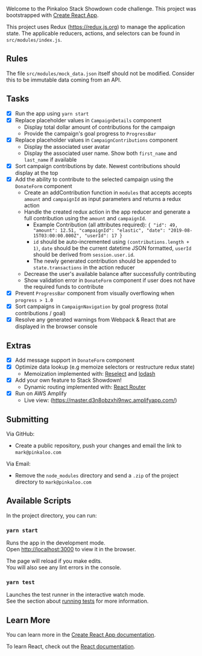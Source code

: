 Welcome to the Pinkaloo Stack Showdown code challenge. This project was bootstrapped with [Create React App](https://github.com/facebook/create-react-app).

This project uses Redux (https://redux.js.org) to manage the application state. The applicable reducers, actions, and selectors can be found in `src/modules/index.js`.

## Rules

The file `src/modules/mock_data.json` itself should not be modified. Consider this to be immutable data coming from an API.

## Tasks

- [x] Run the app using `yarn start`
- [x] Replace placeholder values in `CampaignDetails` component
	- Display total dollar amount of contributions for the campaign
	- Provide the campaign's goal progress to `ProgressBar `
- [x] Replace placeholder values in `CampaignContributions` component
	- Display the associated user avatar
	- Display the associated user name. Show both `first_name` and `last_name` if available
- [x] Sort campaign contributions by date. Newest contributions should display at the top
- [x] Add the ability to contribute to the selected campaign using the `DonateForm` component
	- Create an addContribution function in `modules` that accepts accepts `amount` and `campaignId` as input parameters and returns a redux action
	- Handle the created redux action in the app reducer and generate a full contribution using the `amount` and `campaignId`.
		- Example Contribution (all attributes required):
		``
		{
	        "id": 49,
	        "amount": 12.51,
	        "campaignId": "elastic",
	        "date": "2019-08-15T03:00:00.000Z",
	        "userId": 17
	    }
	    ``
	    - `id` should be auto-incremented using `(contributions.length + 1)`, `date` should be the current datetime JSON formatted, `userId` should be derived from `session.user.id`.
	    - The newly generated contribution should be appended to `state.transactions` in the action reducer
	- Decrease the user's available balance after successfully contributing
	- Show validation error in `DonateForm` component if user does not have the required funds to contribute
- [x] Prevent `ProgressBar` component from visually overflowing when `progress > 1.0`
- [x] Sort campaigns in `CampaignNavigation` by goal progress (total contributions / goal)
- [x] Resolve any generated warnings from Webpack & React that are displayed in the browser console

## Extras
- [x] Add message support in `DonateForm` component
- [x] Optimize data lookup (e.g memoize selectors or restructure redux state)
	- Memoization implemented with: [Reselect](https://github.com/reduxjs/reselect) and [lodash](https://github.com/lodash/lodash)
- [x] Add your own feature to Stack Showdown!
	- Dynamic routing implemented with: [React Router](https://github.com/ReactTraining/react-router)
- [x] Run on AWS Amplify
	- Live view: (https://master.d3n8obzxhi9nwc.amplifyapp.com/)

## Submitting

Via GitHub:

- Create a public repository, push your changes and email the link to `mark@pinkaloo.com`

Via Email:

- Remove the `node_modules` directory and send a `.zip` of the project directory to `mark@pinkaloo.com`

## Available Scripts

In the project directory, you can run:

### `yarn start`

Runs the app in the development mode.<br />
Open [http://localhost:3000](http://localhost:3000) to view it in the browser.

The page will reload if you make edits.<br />
You will also see any lint errors in the console.

### `yarn test`

Launches the test runner in the interactive watch mode.<br />
See the section about [running tests](https://facebook.github.io/create-react-app/docs/running-tests) for more information.

## Learn More

You can learn more in the [Create React App documentation](https://facebook.github.io/create-react-app/docs/getting-started).

To learn React, check out the [React documentation](https://reactjs.org/).
